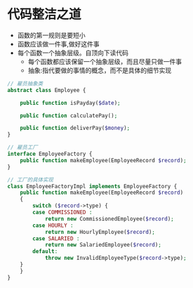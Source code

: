 # 代码整洁之道

* 函数的第一规则是要短小
* 函数应该做一件事,做好这件事
* 每个函数一个抽象层级。自顶向下读代码
  - 每个函数都应该保留一个抽象层级，而且尽量只做一件事
  - 抽象:指代要做的事情的概念，而不是具体的细节实现

```php
// 雇员抽象类
abstract class Employee {

    public function isPayday($date);

    public function calculatePay();

    public function deliverPay($money);
}

// 雇员工厂
interface EmployeeFactory {
    public function makeEmployee(EmployeeRecord $record);
}

// 工厂的具体实现
class EmployeeFactoryImpl implements EmployeeFactory {
    public function makeEmployee(EmployeeRecord $record)
    {
        switch ($record->type) {
        case COMMISSIONED :
            return new CommissionedEmployee($record);
        case HOURLY :
            return new HourlyEmployee($record);
        case SALARIED :
            return new SalariedEmployee($record);
        default:
            throw new InvalidEmployeeType($record->type);
    }
    }
}
```
